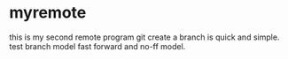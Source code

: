 myremote
========

this is my second remote program
git create a branch is quick and simple.
test branch model fast forward and no-ff model.
